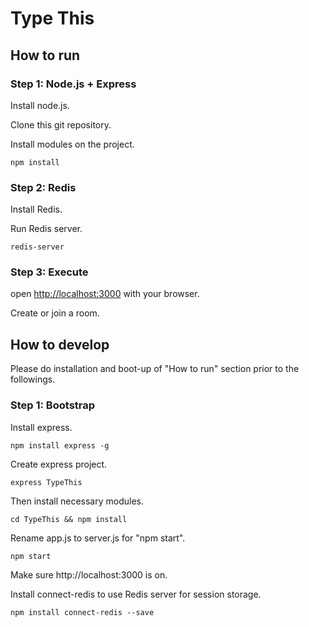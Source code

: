 # Type This

## How to run

### Step 1: Node.js + Express

Install node.js.

Clone this git repository.

Install modules on the project.

	npm install

### Step 2: Redis

Install Redis.

Run Redis server.

	redis-server

### Step 3: Execute  


open [http://localhost:3000](http://localhost:3000) with your browser.

Create or join a room.

## How to develop

Please do installation and boot-up of "How to run" section prior to the followings.

### Step 1: Bootstrap

Install express.
	
	npm install express -g

Create express project.

	express TypeThis
	
Then install necessary modules.

	cd TypeThis && npm install
	
Rename app.js to server.js for "npm start".

	npm start
	
Make sure http://localhost:3000 is on.

Install connect-redis to use Redis server for session storage.

	npm install connect-redis --save
	
